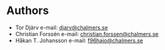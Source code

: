 # Authors
- Tor Djärv 		e-mail: djarv@chalmers.se
- Christian Forssén 	e-mail: christian.forssen@chalmers.se
- Håkan T. Johansson 	e-mail: f96hajo@chalmers.se
